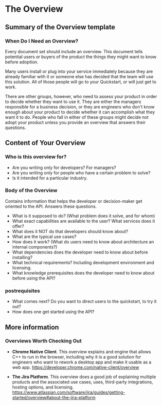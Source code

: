 # The Overview

## Summary of the Overview template

### When Do I Need an Overview?

Every document set should include an overview. This document tells potential users or buyers of the product the things they might want to know before adoption. 

Many users install or plug into your service immediately because they are already familiar with it or someone else has decided that the team will use this solution. All of those people will go to your Quickstart, or will just get to work. 

There are other groups, however, who need to assess your product in order to decide whether they want to use it. They are either the managers responsible for a business decision, or they are engineers who don't know enough about your product to decide whether it can accomplish what they want it to do. People who fall in either of these groups might decide not adopt your product unless you provide an overview that answers their questions.  

## Content of Your Overview 

### Who is this overview for?

* Are you writing only for developers? For managers?
* Are you writing only for people who have a certain problem to solve?
* Is it intended for a particular industry.

### Body of the Overview 

Contains information that helps the developer or decision-maker get oriented to the API. Answers these questions.

 * What is it supposed to do? (What problem does it solve, and for whom)
 * What exact capabilities are available to the user? What services does it offer?
 * What does it NOT do that developers should know about?
 * What are the typical use cases?
 * How does it work? (What do users need to know about architecture an internal components?)
 * What dependencies does the developer need to know about before installing?
 * What technical requirements? Including development environment and licensing.
 * What knowledge prerequisites does the developer need to know about before using the API?

### postrequisites 

* What comes next? Do you want to direct users to the quickstart, to try it out?
* How does one get started using the API?

## More information

### Overviews Worth Checking Out

* **Chrome Native Client**. This overview explains and engine that allows C++ to run in the browser, including why it is a good solution for engineers who want to rework a desktop app and make it usable as a web app. 
https://developer.chrome.com/native-client/overview

* **The Jira Platform**. This overview does a good job of explaining multiple products and the associated use cases, uses, third-party integrations, hosting options, and licensing. https://www.atlassian.com/software/jira/guides/getting-started/overview#about-the-jira-platform







